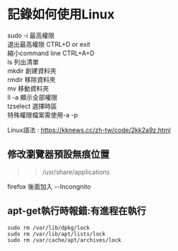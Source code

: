 # 記錄如何使用Linux

sudo -i 最高權限  
退出最高權限  CTRL+D or exit  
縮小command line  CTRL+A+D  
ls 列出清單  
mkdir 創建資料夾  
rmdir 移除資料夾  
mv    移動資料夾  
ll -a 顯示全部權限  
tzselect  選擇時區  
特殊權限檔案需使用-a -p  

Linux語法 : https://kknews.cc/zh-tw/code/2kk2a9z.html



## 修改瀏覽器預設無痕位置  

>> /usr/share/applications

firefox   後面加入 --Incongnito

## apt-get執行時報錯:有進程在執行
```
sudo rm /var/lib/dpkg/lock  
sudo rm /var/lib/apt/lists/lock  
sudo rm /var/cache/apt/archives/lock  
```